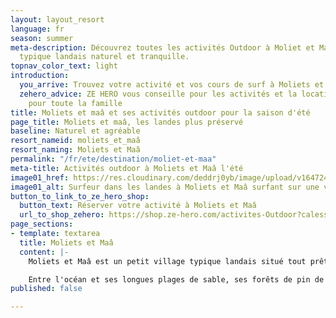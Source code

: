 ```yaml
---
layout: layout_resort
language: fr
season: summer
meta-description: Découvrez toutes les activités Outdoor à Moliet et Maâ. Un village
  typique landais naturel et tranquille.
topnav_color_text: light
introduction:
  you_arrive: Trouvez votre activité et vos cours de surf à Moliets et Maâ
  zehero_advice: ZE HERO vous conseille pour les activités et la location des équipements
    pour toute la famille
title: Moliets et maâ et ses activités outdoor pour la saison d'été
page_title: Moliets et maâ, les landes plus préservé
baseline: Naturel et agréable
resort_nameid: moliets_et_maâ
resort_naming: Moliets et Maâ
permalink: "/fr/ete/destination/moliet-et-maa"
meta-title: Activités outdoor à Moliets et Maâ l'été
image01_href: https://res.cloudinary.com/deddrj0yb/image/upload/v1647249587/website/resorts/Moliets/jeffrey-brandjes-9kg6dNrSRak-unsplash.jpg
image01_alt: Surfeur dans les landes à Moliets et Maâ surfant sur une vague
button_to_link_to_ze_hero_shop:
  button_text: Réserver votre activité à Moliets et Maâ
  url_to_shop_zehero: https://shop.ze-hero.com/activites-Outdoor?calessonstype=all&catypegenderlistsummer=all&calessonsactivitytype=Surf&start-date=
page_sections:
- template: textarea
  title: Moliets et Maâ
  content: |-
    Moliets et Maâ est un petit village typique landais situé tout prêt de l'océan. Un petit coin naturel qui bénéficie d'une nature idéal pour séjourner et profiter de la côte Atlantique. Sa réserve naturelle du courant d'Huchet lui donne le nom de l'Amazonie landaise. Découvrez alors une faune et une flore d'exception au sein de cet environnement préservé.

    Entre l'océan et ses longues plages de sable, ses forêts de pin de maritimes et ses étangs, la nature saura vous émerveiller à Moliet et Maâ.
published: false

---
```

